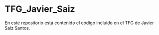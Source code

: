 # TFG_Javier_Saiz
En este repositorio está contenido el código incluido en el TFG de Javier Saiz Santos.
